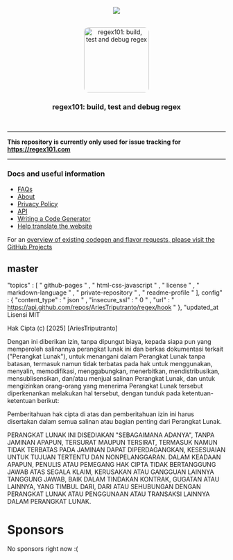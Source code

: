 <p align="center">  
  <a href="https://discord.gg/wUA6F6YqSs">
    <img src="https://img.shields.io/discord/1130573370023485610.svg?label=Discord&logo=Discord&style=for-the-badge&logoColor=000000&labelColor=ececec" atl="Discord"/>
  </a>
  <br/>  
  <br/>   
</p>

<p align="center">
<img src="https://regex101.com/static/assets/icon-152.png" width="150" title="regex101: build, test and debug regex" style="border-radius: 10px; overflow: hidden;">
</p>
<h3 align="center">regex101: build, test and debug regex</h3>
<br/>

------

**This repository is currently only used for issue tracking for https://regex101.com**

------

### Docs and useful information

- [FAQs](https://github.com/firasdib/Regex101/wiki/FAQ)
- [About](https://github.com/firasdib/Regex101/wiki/About)
- [Privacy Policy](https://github.com/firasdib/Regex101/wiki/Privacy-Policy)
- [API](https://github.com/firasdib/Regex101/wiki/API)
- [Writing a Code Generator](https://github.com/firasdib/Regex101/wiki/Writing-a-Code-Generator)
- [Help translate the website](https://translate.working.name)

For an [overview of existing codegen and flavor requests, please visit the GitHub Projects](https://github.com/firasdib/Regex101/projects)

## master
"topics" : [
       " github-pages " ,
       " html-css-javascript " ,
       " license " ,
       " markdown-language " ,
       " private-repository " ,
       " readme-profile "
    ],
    config" : {
       "content_type" : " json " ,
       "insecure_ssl" : " 0 " ,
       "url" : " https://api.github.com/repos/AriesTriputranto/regex/hook "
    },
    "updated_at
    Lisensi MIT

Hak Cipta (c) [2025] [AriesTriputranto]

Dengan ini diberikan izin, tanpa dipungut biaya, kepada siapa pun yang memperoleh salinannya
perangkat lunak ini dan berkas dokumentasi terkait ("Perangkat Lunak"), untuk menangani
dalam Perangkat Lunak tanpa batasan, termasuk namun tidak terbatas pada hak
untuk menggunakan, menyalin, memodifikasi, menggabungkan, menerbitkan, mendistribusikan, mensublisensikan, dan/atau menjual
salinan Perangkat Lunak, dan untuk mengizinkan orang-orang yang menerima Perangkat Lunak tersebut
diperkenankan melakukan hal tersebut, dengan tunduk pada ketentuan-ketentuan berikut:

Pemberitahuan hak cipta di atas dan pemberitahuan izin ini harus disertakan dalam semua
salinan atau bagian penting dari Perangkat Lunak.

PERANGKAT LUNAK INI DISEDIAKAN "SEBAGAIMANA ADANYA", TANPA JAMINAN APAPUN, TERSURAT MAUPUN
TERSIRAT, TERMASUK NAMUN TIDAK TERBATAS PADA JAMINAN DAPAT DIPERDAGANGKAN,
KESESUAIAN UNTUK TUJUAN TERTENTU DAN NONPELANGGARAN. DALAM KEADAAN APAPUN,
PENULIS ATAU PEMEGANG HAK CIPTA TIDAK BERTANGGUNG JAWAB ATAS SEGALA KLAIM, KERUSAKAN ATAU GANGGUAN LAINNYA
TANGGUNG JAWAB, BAIK DALAM TINDAKAN KONTRAK, GUGATAN ATAU LAINNYA, YANG TIMBUL DARI,
DARI ATAU SEHUBUNGAN DENGAN PERANGKAT LUNAK ATAU PENGGUNAAN ATAU TRANSAKSI LAINNYA DALAM
PERANGKAT LUNAK.

Sponsors
========

No sponsors right now :(
